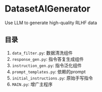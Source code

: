 # DatasetAIGenerator
Use LLM to generate high-quality RLHF data

## 目录
1. `data_filter.py`: 数据清洗组件
2. `response_gen.py`: 指令答复生成组件
3. `instruction_gen.py`: 指令泛化组件
4. `prompt_templates.py`: 依赖的prompt
5. `initial_instructions.py`: 原始手写指令
6. `MAIN.py`: 增广主程序
